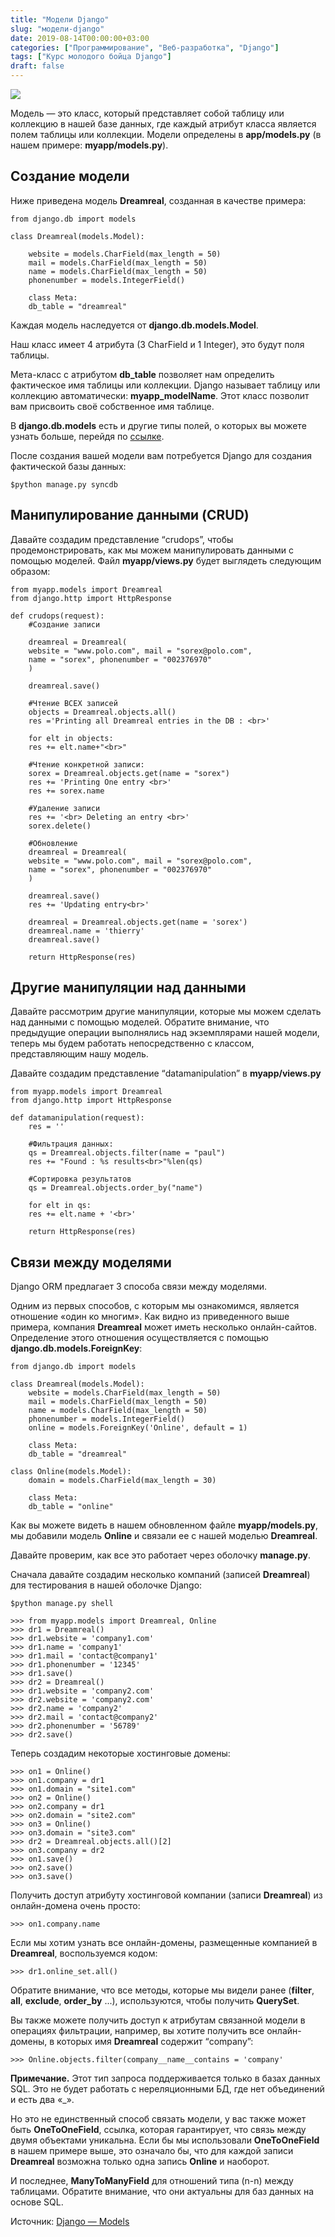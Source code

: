 ```yaml
---
title: "Модели Django"
slug: "модели-django"
date: 2019-08-14T00:00:00+03:00
categories: ["Программирование", "Веб-разработка", "Django"]
tags: ["Курс молодого бойца Django"]
draft: false
---
```


![](/posts/модели-django/Django10.jpg)

Модель — это класс, который представляет собой таблицу или коллекцию в нашей базе данных, где каждый атрибут класса
является полем таблицы или коллекции. Модели определены в **app/models.py** (в нашем примере: **myapp/models.py**).

## Создание модели

Ниже приведена модель **Dreamreal**, созданная в качестве примера:

```
from django.db import models

class Dreamreal(models.Model):

    website = models.CharField(max_length = 50)
    mail = models.CharField(max_length = 50)
    name = models.CharField(max_length = 50)
    phonenumber = models.IntegerField()
    
    class Meta:
    db_table = "dreamreal"
```

Каждая модель наследуется от **django.db.models.Model**.

Наш класс имеет 4 атрибута (3 CharField и 1 Integer), это будут поля таблицы.

Мета-класс с атрибутом **db_table** позволяет нам определить фактическое имя таблицы или коллекции. Django называет
таблицу или коллекцию автоматически: **myapp_modelName**. Этот класс позволит вам присвоить своё собственное имя таблице.

В **django.db.models** есть и другие типы полей, о которых вы можете узнать больше, перейдя по [ссылке](https://docs.djangoproject.com/en/2.2/ref/models/fields/#field-types).

После создания вашей модели вам потребуется Django для создания фактической базы данных:

```
$python manage.py syncdb
```

## Манипулирование данными (CRUD)

Давайте создадим представление “crudops”, чтобы продемонстрировать, как мы можем манипулировать данными с помощью моделей.
Файл **myapp/views.py** будет выглядеть следующим образом:

```
from myapp.models import Dreamreal
from django.http import HttpResponse

def crudops(request):
    #Создание записи
    
    dreamreal = Dreamreal(
    website = "www.polo.com", mail = "sorex@polo.com",
    name = "sorex", phonenumber = "002376970"
    )
    
    dreamreal.save()
    
    #Чтение ВСЕХ записей
    objects = Dreamreal.objects.all()
    res ='Printing all Dreamreal entries in the DB : <br>'
    
    for elt in objects:
    res += elt.name+"<br>"
    
    #Чтение конкретной записи:
    sorex = Dreamreal.objects.get(name = "sorex")
    res += 'Printing One entry <br>'
    res += sorex.name
    
    #Удаление записи
    res += '<br> Deleting an entry <br>'
    sorex.delete()
    
    #Обновление
    dreamreal = Dreamreal(
    website = "www.polo.com", mail = "sorex@polo.com",
    name = "sorex", phonenumber = "002376970"
    )
    
    dreamreal.save()
    res += 'Updating entry<br>'
    
    dreamreal = Dreamreal.objects.get(name = 'sorex')
    dreamreal.name = 'thierry'
    dreamreal.save()
    
    return HttpResponse(res)
```

## Другие манипуляции над данными

Давайте рассмотрим другие манипуляции, которые мы можем сделать над данными с помощью моделей. Обратите внимание,
что предыдущие операции выполнялись над экземплярами нашей модели, теперь мы будем работать непосредственно с классом,
представляющим нашу модель.

Давайте создадим представление “datamanipulation” в **myapp/views.py**

```
from myapp.models import Dreamreal
from django.http import HttpResponse

def datamanipulation(request):
    res = ''
    
    #Фильтрация данных:
    qs = Dreamreal.objects.filter(name = "paul")
    res += "Found : %s results<br>"%len(qs)
    
    #Сортировка результатов
    qs = Dreamreal.objects.order_by("name")
    
    for elt in qs:
    res += elt.name + '<br>'
    
    return HttpResponse(res)
```

## Связи между моделями

Django ORM предлагает 3 способа связи между моделями.

Одним из первых способов, с которым мы ознакомимся, является отношение «один ко многим». Как видно из приведенного выше
примера, компания **Dreamreal** может иметь несколько онлайн-сайтов. Определение этого отношения осуществляется с помощью
**django.db.models.ForeignKey**:

```
from django.db import models

class Dreamreal(models.Model):
    website = models.CharField(max_length = 50)
    mail = models.CharField(max_length = 50)
    name = models.CharField(max_length = 50)
    phonenumber = models.IntegerField()
    online = models.ForeignKey('Online', default = 1)
    
    class Meta:
    db_table = "dreamreal"

class Online(models.Model):
    domain = models.CharField(max_length = 30)
    
    class Meta:
    db_table = "online"
```

Как вы можете видеть в нашем обновленном файле **myapp/models.py**, мы добавили модель **Online** и связали ее с нашей
моделью **Dreamreal**.

Давайте проверим, как все это работает через оболочку **manage.py**.

Сначала давайте создадим несколько компаний (записей **Dreamreal**) для тестирования в нашей оболочке Django:

```
$python manage.py shell

>>> from myapp.models import Dreamreal, Online
>>> dr1 = Dreamreal()
>>> dr1.website = 'company1.com'
>>> dr1.name = 'company1'
>>> dr1.mail = 'contact@company1'
>>> dr1.phonenumber = '12345'
>>> dr1.save()
>>> dr2 = Dreamreal()
>>> dr1.website = 'company2.com'
>>> dr2.website = 'company2.com'
>>> dr2.name = 'company2'
>>> dr2.mail = 'contact@company2'
>>> dr2.phonenumber = '56789'
>>> dr2.save()
```

Теперь создадим некоторые хостинговые домены:

```
>>> on1 = Online()
>>> on1.company = dr1
>>> on1.domain = "site1.com"
>>> on2 = Online()
>>> on2.company = dr1
>>> on2.domain = "site2.com"
>>> on3 = Online()
>>> on3.domain = "site3.com"
>>> dr2 = Dreamreal.objects.all()[2]
>>> on3.company = dr2
>>> on1.save()
>>> on2.save()
>>> on3.save()
```

Получить доступ атрибуту хостинговой компании (записи **Dreamreal**) из онлайн-домена очень просто:

```
>>> on1.company.name
```

Если мы хотим узнать все онлайн-домены, размещенные компанией в **Dreamreal**, воспользуемся кодом:

```
>>> dr1.online_set.all()
```

Обратите внимание, что все методы, которые мы видели ранее (**filter**, **all**, **exclude**, **order_by** ...),
используются, чтобы получить **QuerySet**.

Вы также можете получить доступ к атрибутам связанной модели в операциях фильтрации, например, вы хотите получить все
онлайн-домены, в которых имя **Dreamreal** содержит “company”:

```
>>> Online.objects.filter(company__name__contains = 'company'
```

**Примечание.** Этот тип запроса поддерживается только в базах данных SQL. Это не будет работать с нереляционными БД,
где нет объединений и есть два «_».

Но это не единственный способ связать модели, у вас также может быть **OneToOneField**, ссылка, которая гарантирует,
что связь между двумя объектами уникальна. Если бы мы использовали **OneToOneField** в нашем примере выше, это означало бы,
что для каждой записи **Dreamreal** возможна только одна запись **Online** и наоборот.

И последнее, **ManyToManyField** для отношений типа (n-n) между таблицами. Обратите внимание, что они актуальны для баз
данных на основе SQL.

Источник: [Django — Models](https://www.tutorialspoint.com/django/django_models.htm)
